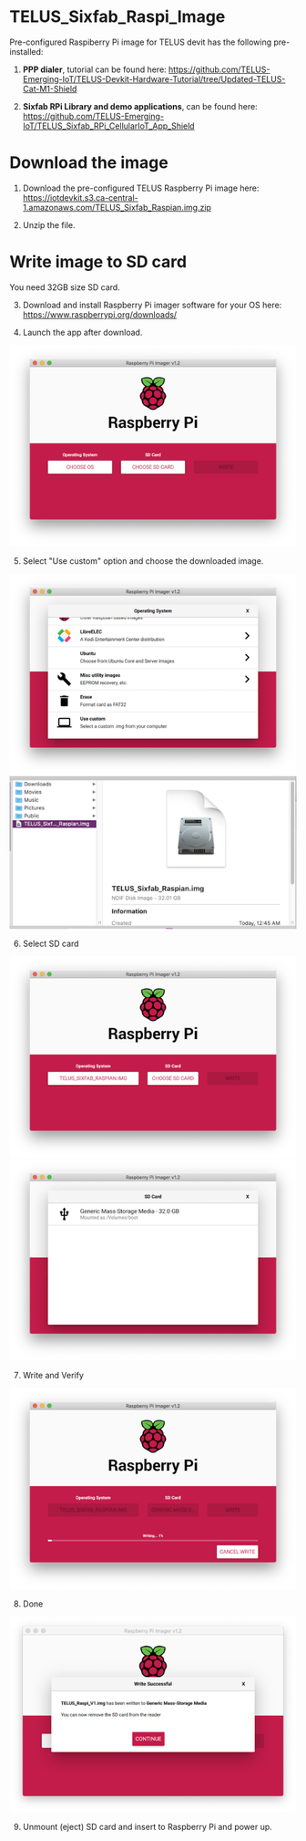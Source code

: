 # TELUS_Sixfab_Raspi_Image
Pre-configured Raspiberry Pi image for TELUS devit has the following pre-installed:

1. **PPP dialer**, tutorial can be found here: https://github.com/TELUS-Emerging-IoT/TELUS-Devkit-Hardware-Tutorial/tree/Updated-TELUS-Cat-M1-Shield

2. **Sixfab RPi Library and demo applications**, can be found here: https://github.com/TELUS-Emerging-IoT/TELUS_Sixfab_RPi_CellularIoT_App_Shield 


# Download the image

1. Download the pre-configured TELUS Raspberry Pi image here: https://iotdevkit.s3.ca-central-1.amazonaws.com/TELUS_Sixfab_Raspian.img.zip

2. Unzip the file.

# Write image to SD card

You need 32GB size SD card.

3. Download and install Raspberry Pi imager software for your OS here: https://www.raspberrypi.org/downloads/

4. Launch the app after download.

![Alt_text](images/Step_1_640x640.png)

5. Select "Use custom" option and choose the downloaded image.

![Alt_text](images/Step_2_640x640.png)
![Alt_text](images/Step_3_640x640.png)

6. Select SD card

![Alt_text](images/Step_4_640x640.png)
![Alt_text](images/Step_5_640x640.png)

7. Write and Verify

![Alt_text](images/Step_6_640x640.png)

8. Done

![Alt_text](images/Step_8_640x640.png)

9. Unmount (eject) SD card and insert to Raspberry Pi and power up.
